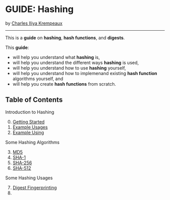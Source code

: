 # GUIDE: Hashing

by [Charles Iliya Krempeaux](http://changelog.ca/)

---

This is a **guide** on **hashing**, **hash functions**, and **digests**.

This **guide**:

* will help you understand what **hashing** is,
* will help you understand the different ways **hashing** is used,
* will help you understand how to use **hashing** yourself,
* will help you understand how to implemenand existing **hash function** algorithms yourself, and
* will help you create **hash functions** from scratch.

## Table of Contents

Introduction to Hashing

0. [Getting Started](chapters/getting-started/README.md)
1. [Example Usages](chapters/example-usages/README.md)
2. [Example Using](chapters/example-using/README.md)

Some Hashing Algorithms

3. [MD5](chapters/md5/README.md)
4. [SHA-1](chapters/sha-1/README.md)
5. [SHA-256](chapters/sha-256/README.md)
6. [SHA-512](chapters/sha-512/README.md)

Some Hashing Usages

7. [Digest Fingerprinting](chapters/digest-fingerprinting/README.md)
8. 
